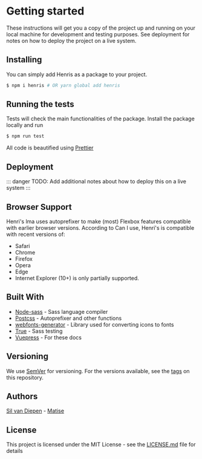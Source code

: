 # Getting started

These instructions will get you a copy of the project up and running on your local machine for development and testing purposes. See deployment for notes on how to deploy the project on a live system.

## Installing
You can simply add Henris as a package to your project.

```bash
$ npm i henris # OR yarn global add henris
```

## Running the tests
Tests will check the main functionalities of the package. Install the package locally and run

```bash
$ npm run test
```
All code is beautified using [Prettier](https://prettier.io/)

## Deployment
::: danger
TODO: Add additional notes about how to deploy this on a live system
:::

## Browser Support
Henri's lma uses autoprefixer to make (most) Flexbox features compatible with earlier browser versions. According to Can I use, Henri's is compatible with recent versions of:

- Safari
- Chrome
- Firefox
- Opera
- Edge
- Internet Explorer (10+) is only partially supported.

## Built With
- [Node-sass](https://sass-lang.com/) - Sass language compiler
- [Postcss](https://postcss.org/) - Autoprefixer and other functions
- [webfonts-generator](https://github.com/sunflowerdeath/webfonts-generator) - Library used for converting icons to fonts
- [True](http://oddbird.net/true/) - Sass testing
- [Vuepress](https://vuepress.vuejs.org/) - For these docs

## Versioning
We use [SemVer](https://semver.org/) for versioning. For the versions available, see the [tags](https://github.com/matiseAms/henris/tags) on this repository.

## Authors
[Sil van Diepen](https://github.com/silvandiepen) - [Matise](https://matise.nl)

## License
This project is licensed under the MIT License - see the [LICENSE.md](/LICENSE.md) file for details
